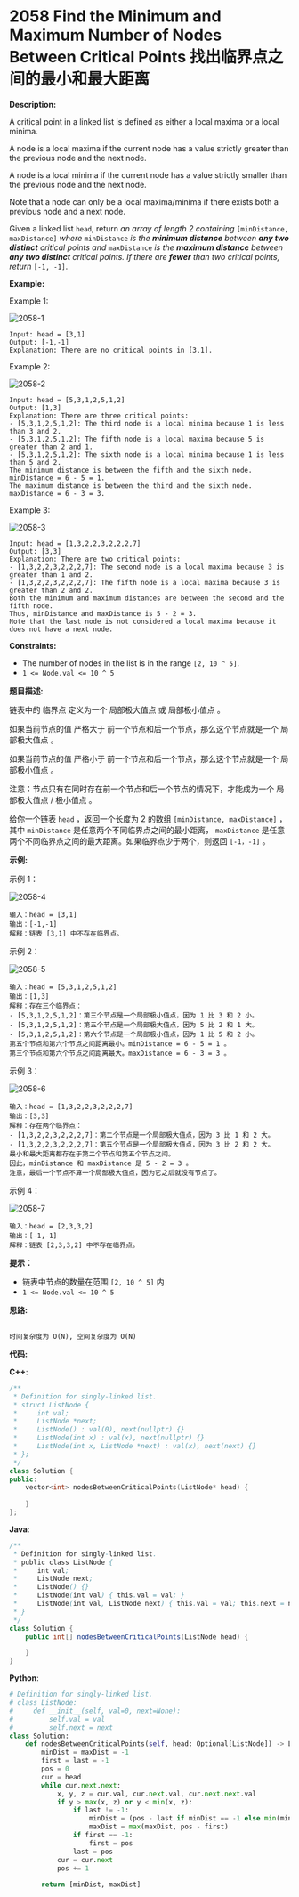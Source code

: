 # 2058 Find the Minimum and Maximum Number of Nodes Between Critical Points 找出临界点之间的最小和最大距离

__Description:__

A critical point in a linked list is defined as either a local maxima or a local minima.

A node is a local maxima if the current node has a value strictly greater than the previous node and the next node.

A node is a local minima if the current node has a value strictly smaller than the previous node and the next node.

Note that a node can only be a local maxima/minima if there exists both a previous node and a next node.

Given a linked list `head`, return _an array of length 2 containing_ `[minDistance, maxDistance]` _where_ `minDistance` _is the __minimum distance__ between __any two distinct__ critical points and_ `maxDistance` _is the __maximum distance__ between __any two distinct__ critical points. If there are __fewer__ than two critical points, return_ `[-1, -1]`.

__Example:__

Example 1:

![2058-1](https://assets.leetcode.com/uploads/2021/10/13/a1.png)

```text
Input: head = [3,1]
Output: [-1,-1]
Explanation: There are no critical points in [3,1].
```

Example 2:

![2058-2](https://assets.leetcode.com/uploads/2021/10/13/a2.png)

```text
Input: head = [5,3,1,2,5,1,2]
Output: [1,3]
Explanation: There are three critical points:
- [5,3,1,2,5,1,2]: The third node is a local minima because 1 is less than 3 and 2.
- [5,3,1,2,5,1,2]: The fifth node is a local maxima because 5 is greater than 2 and 1.
- [5,3,1,2,5,1,2]: The sixth node is a local minima because 1 is less than 5 and 2.
The minimum distance is between the fifth and the sixth node. minDistance = 6 - 5 = 1.
The maximum distance is between the third and the sixth node. maxDistance = 6 - 3 = 3.
```

Example 3:

![2058-3](https://assets.leetcode.com/uploads/2021/10/14/a5.png)

```text
Input: head = [1,3,2,2,3,2,2,2,7]
Output: [3,3]
Explanation: There are two critical points:
- [1,3,2,2,3,2,2,2,7]: The second node is a local maxima because 3 is greater than 1 and 2.
- [1,3,2,2,3,2,2,2,7]: The fifth node is a local maxima because 3 is greater than 2 and 2.
Both the minimum and maximum distances are between the second and the fifth node.
Thus, minDistance and maxDistance is 5 - 2 = 3.
Note that the last node is not considered a local maxima because it does not have a next node.
```

__Constraints:__

- The number of nodes in the list is in the range `[2, 10 ^ 5]`.
- `1 <= Node.val <= 10 ^ 5`

__题目描述:__

链表中的 临界点 定义为一个 局部极大值点 或 局部极小值点 。

如果当前节点的值 严格大于 前一个节点和后一个节点，那么这个节点就是一个  局部极大值点 。

如果当前节点的值 严格小于 前一个节点和后一个节点，那么这个节点就是一个  局部极小值点 。

注意：节点只有在同时存在前一个节点和后一个节点的情况下，才能成为一个 局部极大值点 / 极小值点 。

给你一个链表 `head` ，返回一个长度为 2 的数组 `[minDistance, maxDistance]` ，其中 `minDistance` 是任意两个不同临界点之间的最小距离， `maxDistance` 是任意两个不同临界点之间的最大距离。如果临界点少于两个，则返回 `[-1，-1]` 。

__示例:__

示例 1：

![2058-4](https://assets.leetcode.com/uploads/2021/10/13/a1.png)

```text
输入：head = [3,1]
输出：[-1,-1]
解释：链表 [3,1] 中不存在临界点。
```

示例 2：

![2058-5](https://assets.leetcode.com/uploads/2021/10/13/a2.png)

```text
输入：head = [5,3,1,2,5,1,2]
输出：[1,3]
解释：存在三个临界点：
- [5,3,1,2,5,1,2]：第三个节点是一个局部极小值点，因为 1 比 3 和 2 小。
- [5,3,1,2,5,1,2]：第五个节点是一个局部极大值点，因为 5 比 2 和 1 大。
- [5,3,1,2,5,1,2]：第六个节点是一个局部极小值点，因为 1 比 5 和 2 小。
第五个节点和第六个节点之间距离最小。minDistance = 6 - 5 = 1 。
第三个节点和第六个节点之间距离最大。maxDistance = 6 - 3 = 3 。
```

示例 3：

![2058-6](https://assets.leetcode.com/uploads/2021/10/14/a5.png)

```text
输入：head = [1,3,2,2,3,2,2,2,7]
输出：[3,3]
解释：存在两个临界点：
- [1,3,2,2,3,2,2,2,7]：第二个节点是一个局部极大值点，因为 3 比 1 和 2 大。
- [1,3,2,2,3,2,2,2,7]：第五个节点是一个局部极大值点，因为 3 比 2 和 2 大。
最小和最大距离都存在于第二个节点和第五个节点之间。
因此，minDistance 和 maxDistance 是 5 - 2 = 3 。
注意，最后一个节点不算一个局部极大值点，因为它之后就没有节点了。
```

示例 4：

![2058-7](https://assets.leetcode.com/uploads/2021/10/13/a4.png)

```text
输入：head = [2,3,3,2]
输出：[-1,-1]
解释：链表 [2,3,3,2] 中不存在临界点。
```

__提示：__

- 链表中节点的数量在范围 `[2, 10 ^ 5]` 内
- `1 <= Node.val <= 10 ^ 5`

__思路:__

```text

时间复杂度为 O(N), 空间复杂度为 O(N)
```

__代码:__

__C++__:

```C++
/**
 * Definition for singly-linked list.
 * struct ListNode {
 *     int val;
 *     ListNode *next;
 *     ListNode() : val(0), next(nullptr) {}
 *     ListNode(int x) : val(x), next(nullptr) {}
 *     ListNode(int x, ListNode *next) : val(x), next(next) {}
 * };
 */
class Solution {
public:
    vector<int> nodesBetweenCriticalPoints(ListNode* head) {
        
    }
};
```

__Java__:

```Java
/**
 * Definition for singly-linked list.
 * public class ListNode {
 *     int val;
 *     ListNode next;
 *     ListNode() {}
 *     ListNode(int val) { this.val = val; }
 *     ListNode(int val, ListNode next) { this.val = val; this.next = next; }
 * }
 */
class Solution {
    public int[] nodesBetweenCriticalPoints(ListNode head) {

    }
}
```

__Python__:

```Python
# Definition for singly-linked list.
# class ListNode:
#     def __init__(self, val=0, next=None):
#         self.val = val
#         self.next = next
class Solution:
    def nodesBetweenCriticalPoints(self, head: Optional[ListNode]) -> List[int]:
        minDist = maxDist = -1
        first = last = -1
        pos = 0
        cur = head
        while cur.next.next:
            x, y, z = cur.val, cur.next.val, cur.next.next.val
            if y > max(x, z) or y < min(x, z):
                if last != -1:
                    minDist = (pos - last if minDist == -1 else min(minDist, pos - last))
                    maxDist = max(maxDist, pos - first)
                if first == -1:
                    first = pos
                last = pos
            cur = cur.next
            pos += 1
        
        return [minDist, maxDist]
```
